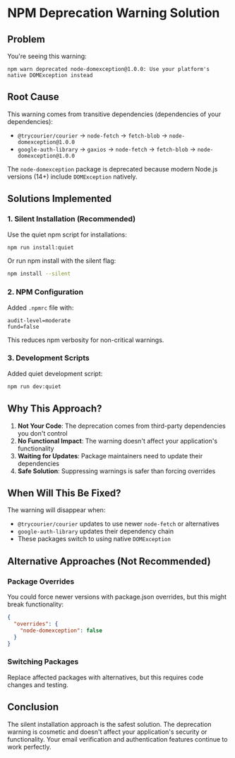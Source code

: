 # NPM Deprecation Warning Solution

## Problem
You're seeing this warning:
```
npm warn deprecated node-domexception@1.0.0: Use your platform's native DOMException instead
```

## Root Cause
This warning comes from transitive dependencies (dependencies of your dependencies):
- `@trycourier/courier` → `node-fetch` → `fetch-blob` → `node-domexception@1.0.0`
- `google-auth-library` → `gaxios` → `node-fetch` → `fetch-blob` → `node-domexception@1.0.0`

The `node-domexception` package is deprecated because modern Node.js versions (14+) include `DOMException` natively.

## Solutions Implemented

### 1. Silent Installation (Recommended)
Use the quiet npm script for installations:
```bash
npm run install:quiet
```

Or run npm install with the silent flag:
```bash
npm install --silent
```

### 2. NPM Configuration
Added `.npmrc` file with:
```
audit-level=moderate
fund=false
```

This reduces npm verbosity for non-critical warnings.

### 3. Development Scripts
Added quiet development script:
```bash
npm run dev:quiet
```

## Why This Approach?

1. **Not Your Code**: The deprecation comes from third-party dependencies you don't control
2. **No Functional Impact**: The warning doesn't affect your application's functionality
3. **Waiting for Updates**: Package maintainers need to update their dependencies
4. **Safe Solution**: Suppressing warnings is safer than forcing overrides

## When Will This Be Fixed?

The warning will disappear when:
- `@trycourier/courier` updates to use newer `node-fetch` or alternatives
- `google-auth-library` updates their dependency chain
- These packages switch to using native `DOMException`

## Alternative Approaches (Not Recommended)

### Package Overrides
You could force newer versions with package.json overrides, but this might break functionality:
```json
{
  "overrides": {
    "node-domexception": false
  }
}
```

### Switching Packages
Replace affected packages with alternatives, but this requires code changes and testing.

## Conclusion

The silent installation approach is the safest solution. The deprecation warning is cosmetic and doesn't affect your application's security or functionality. Your email verification and authentication features continue to work perfectly.
